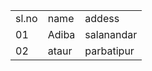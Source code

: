 <table>
<tr>
<td>sl.no</td>
<td>name</td>
<td>addess</td>
</tr>
<tr>
<td>01</td>
<td>Adiba</td>
<td>salanandar</td>
</tr>
<tr>
<td>02</td>
<td>ataur</td>
<td>parbatipur</td>
</tr>
<table>


